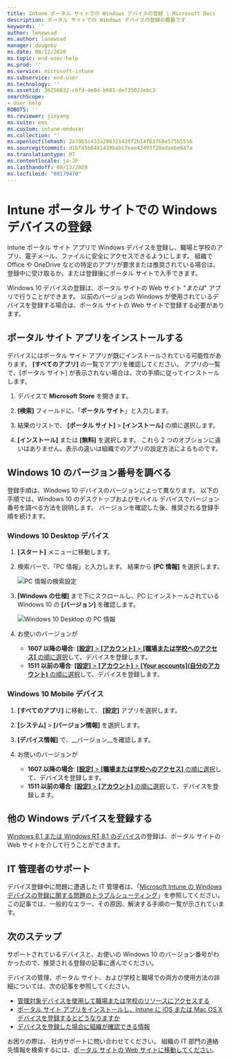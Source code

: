 ```yaml
---
title: Intune ポータル サイトでの Windows デバイスの登録 | Microsoft Docs
description: ポータル サイトでの Windows デバイスの登録の概要です
keywords: ''
author: lenewsad
ms.author: lanewsad
manager: dougeby
ms.date: 08/12/2020
ms.topic: end-user-help
ms.prod: ''
ms.service: microsoft-intune
ms.subservice: end-user
ms.technology: ''
ms.assetid: 36250832-c6fd-4e8d-b681-de735023ebc3
searchScope:
- User help
ROBOTS: ''
ms.reviewer: jieyang
ms.suite: ems
ms.custom: intune-enduser
ms.collection: ''
ms.openlocfilehash: 2a79b5c433a286321426f2b14f63768e575b5556
ms.sourcegitcommit: d1bfd5b8481439babc7eae43493f28edaebe647a
ms.translationtype: HT
ms.contentlocale: ja-JP
ms.lasthandoff: 08/13/2020
ms.locfileid: "88179470"
---
```

# <a name="windows-device-enrollment-in-intune-company-portal"></a>Intune ポータル サイトでの Windows デバイスの登録  

Intune ポータル サイト アプリで Windows デバイスを登録し、職場と学校のアプリ、電子メール、ファイルに安全にアクセスできるようにします。 組織で Office や OneDrive などの特定のアプリが要求または推奨されている場合は、登録中に受け取るか、または登録後にポータル サイトで入手できます。  

Windows 10 デバイスの登録は、ポータル サイトの Web サイト "*または*" アプリで行うことができます。 以前のバージョンの Windows が使用されているデバイスを登録する場合は、ポータル サイトの Web サイトで登録する必要があります。  

## <a name="install-company-portal-app"></a>ポータル サイト アプリをインストールする  
デバイスにはポータル サイト アプリが既にインストールされている可能性があります。 __[すべてのアプリ]__ の一覧でアプリを確認してください。  アプリの一覧で、[ポータル サイト] が表示されない場合は、次の手順に従ってインストールします。  

1. デバイスで **Microsoft Store** を開きます。

2. **[検索]** フィールドに、「**ポータル サイト**」と入力します。

3. 結果のリストで、 **[ポータル サイト]**  >  **[インストール]** の順に選択します。

4. **[インストール]** または **[無料]** を選択します。 これら 2 つのオプションに違いはありません。表示の違いは組織でのアプリの設定方法によるものです。  

## <a name="find-windows-10-version-number"></a>Windows 10 のバージョン番号を調べる  
登録手順は、Windows 10 デバイスのバージョンによって異なります。 以下の手順では、Windows 10 のデスクトップおよびモバイル デバイスでバージョン番号を調べる方法を説明します。 バージョンを確認した後、推奨される登録手順を続けます。  

### <a name="windows-10-desktop-devices"></a>Windows 10 Desktop デバイス  

1. **[スタート]** メニューに移動します。

2. 検索バーで、「PC 情報」と入力します。 結果から __[PC 情報]__ を選択します。  


   ![PC 情報の検索設定](media/searching_for_about_your_pc.png)  

3. **[Windows の仕様]** まで下にスクロールし、PC にインストールされている Windows 10 の **[バージョン]** を確認します。  


   ![Windows 10 Desktop の PC 情報](media/settings_about_pc.png)  

4. お使いのバージョンが  

    * __1607 以降の場合__: [ **[設定]**  >  **[アカウント]**  >  **[職場または学校へのアクセス]** の順に選択](enroll-windows-10-device.md#enroll-windows-10-version-1607-and-later-device)して、デバイスを登録します。   
    * __1511 以前の場合__: [ **[設定]**  >  **[アカウント]**  >  **[Your accounts]\(自分のアカウント\)** の順に選択](enroll-windows-10-device.md#enroll-windows-10-version-1511-and-earlier-device)して、デバイスを登録します。  

### <a name="windows-10-mobile-devices"></a>Windows 10 Mobile デバイス

1. __[すべてのアプリ]__ に移動して、 __[設定]__ アプリを選択します。
2. __[システム]__  >  __[バージョン情報]__ を選択します。
3. __[デバイス情報]__ で、__バージョン__を確認します。  
4. お使いのバージョンが  

    * __1607 以降の場合__: [ **[設定]**  >  **[職場または学校へのアクセス]** の順に選択](enroll-windows-10-device.md#enroll-windows-10-version-1607-and-later-device)して、デバイスを登録します。   
    * __1511 以前の場合__: [ **[設定]**  >  **[アカウント]** の順に選択](enroll-windows-10-device.md#enroll-windows-10-version-1511-and-earlier-device)して、デバイスを登録します。  

## <a name="enroll-other-windows-devices"></a>他の Windows デバイスを登録する  
[Windows 8.1 または Windows RT 8.1 のデバイス](enroll-your-W81-or-rt81-windows.md)の登録は、ポータル サイトの Web サイトを介して行うことができます。 

## <a name="it-administrator-support"></a>IT 管理者のサポート  
デバイス登録中に問題に遭遇した IT 管理者は、「[Microsoft Intune の Windows デバイスの登録に関する問題のトラブルシューティング](https://support.microsoft.com/help/4469913)」を参照してください。 この記事では、一般的なエラー、その原因、解決する手順の一覧が示されています。  

## <a name="next-steps"></a>次のステップ  
サポートされているデバイスと、お使いの Windows 10 のバージョン番号がわかったので、推奨される登録の記事に進んでください。  
 
デバイスの管理、ポータル サイト、および学校と職場での両方の使用方法の詳細については、次の記事を参照してください。  
* [管理対象デバイスを使用して職場または学校のリソースにアクセスする](use-managed-devices-to-get-work-done.md)  
* [ポータル サイト アプリをインストールし、Intune に iOS または Mac OS X デバイスを登録するとどうなりますか](what-happens-if-you-install-the-company-portal-app-and-enroll-your-device-in-intune-windows.md)  
* [デバイスを登録した場合に組織が確認できる情報](what-info-can-your-company-see-when-you-enroll-your-device-in-intune.md)  

お困りの際は、 社内サポートに問い合わせてください。 組織の IT 部門の連絡先情報を検索するには、[ポータル サイトの Web サイトに移動してください](https://go.microsoft.com/fwlink/?linkid=2010980)。  

